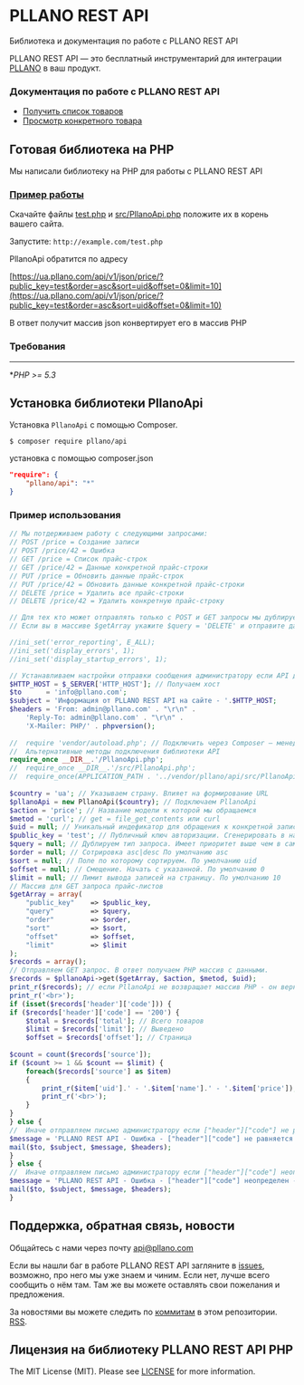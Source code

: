 # PLLANO REST API

Библиотека и документация по работе с PLLANO REST API

PLLANO REST API — это бесплатный инструментарий для интеграции [PLLANO](https://ua.pllano.com/) в ваш продукт.

<a name="general"></a>
### Документация по работе с PLLANO REST API

* [Получить список товаров](docs/price.md)
* [Просмотр конкретного товара](docs/price.md#item)

<a name="php"></a>
## Готовая библиотека на PHP

Мы написали библиотеку на PHP для работы с PLLANO REST API

### [Пример работы](test.php)

Скачайте файлы [test.php](test.php) и [src/PllanoApi.php](src/PllanoApi.php) положите их в корень вашего сайта.

Запустите: `http://example.com/test.php`

PllanoApi обратится по адресу 

[https://ua.pllano.com/api/v1/json/price/?public_key=test&order=asc&sort=uid&offset=0&limit=10](https://ua.pllano.com/api/v1/json/price/?public_key=test&order=asc&sort=uid&offset=0&limit=10)

В ответ получит массив json конвертирует его в массив PHP

<a name="composer"></a>
### Требования
-------
 **PHP >= 5.3*

Установка библиотеки PllanoApi
-------

Установка `PllanoApi` с помощью Composer.

```
$ composer require pllano/api
```

установка с помощью composer.json

``` json
"require": {
	"pllano/api": "*"
}
```
<a name="test"></a>
### Пример использования

``` php
// Мы потдерживаем работу с следующими запросами: 
// POST /price = Создание записи 
// POST /price/42 = Ошибка
// GET /price = Список прайс-строк
// GET /price/42 = Данные конкретной прайс-строки
// PUT /price = Обновить данные прайс-строк
// PUT /price/42 = Обновить данные конкретной прайс-строки
// DELETE /price = Удалить все прайс-строки
// DELETE /price/42 = Удалить конкретную прайс-строку

// Для тех кто может отправлять только с POST и GET запросы мы дублируем тип запроса в параметре $query
// Если вы в массиве $getArray укажите $query = 'DELETE' и отправите данные в POST запросе $pllanoApi->post($action, $getArray, $uid); данные будут удалены.

//ini_set('error_reporting', E_ALL);
//ini_set('display_errors', 1);
//ini_set('display_startup_errors', 1);

// Устанавливаем настройки отправки сообщения администратору если API даст ошибку
$HTTP_HOST = $_SERVER['HTTP_HOST']; // Получаем хост
$to      = 'info@pllano.com';
$subject = 'Информация от PLLANO REST API на сайте - '.$HTTP_HOST;
$headers = 'From: admin@pllano.com' . "\r\n" .
    'Reply-To: admin@pllano.com' . "\r\n" .
    'X-Mailer: PHP/' . phpversion();
	
//	require 'vendor/autoload.php'; // Подключить через Composer — менеджер зависимостей для PHP
//	Альтернативные методы подключения библиотеки API
require_once __DIR__.'/PllanoApi.php';
//	require_once __DIR__.'/src/PllanoApi.php';
//	require_once(APPLICATION_PATH . '../vendor/pllano/api/src/PllanoApi.php');
	
$country = 'ua'; // Указываем страну. Влияет на формирование URL
$pllanoApi = new PllanoApi($country); // Подключаем PllanoApi
$action = 'price'; // Название модели к которой мы обращаемся
$metod = 'curl'; // get = file_get_contents или curl
$uid = null; // Уникальный индефикатор для обращения к конкретной записи (Например по конкретному заказу). Если пусто выводим список.
$public_key = 'test'; // Публичный ключ авторизации. Сгенерировать в настройках API каждого магазина. По умолчанию test для настройки API
$query = null; // Дублируем тип запроса. Имеет приоритет выше чем в самом запросе.
$order = null; // Сотрировка asc|desc По умолчанию asc
$sort = null; // Поле по которому сортируем. По умолчанию uid
$offset = null; // Смещение. Начать с указанной. По умолчанию 0
$limit = null; // Лимит вывода записей на страницу. По умолчанию 10
// Массив для GET запроса прайс-листов
$getArray = array(
	"public_key"	=> $public_key,
	"query"			=> $query,
	"order"			=> $order,
	"sort"			=> $sort,
	"offset"		=> $offset,
	"limit"			=> $limit
);
$records = array();
// Отправляем GET запрос. В ответ получаем PHP массив с данными.
$records = $pllanoApi->get($getArray, $action, $metod, $uid); 
print_r($records); // если PllanoApi не возвращает массив PHP - он вернет описание ошибки
print_r('<br>');
if (isset($records['header']['code'])) {
if ($records['header']['code'] == '200') {
	$total = $records['total']; // Всего товаров
	$limit = $records['limit']; // Выведено
	$offset = $records['offset']; // Страница
	
$count = count($records['source']);
if ($count >= 1 && $count == $limit) {
	foreach($records['source'] as $item)
	{
		print_r($item['uid'].' - '.$item['name'].' - '.$item['price']);
		print_r('<br>');
	}
}
} else {
//	Иначе отправляем письмо администратору если ["header"]["code"] не равняется 200
$message = 'PLLANO REST API - Ошибка - ["header"]["code"] не равняется 200 - на сайте: '.$HTTP_HOST;
mail($to, $subject, $message, $headers);
}
} else {
//	Иначе отправляем письмо администратору если ["header"]["code"] неопределен
$message = 'PLLANO REST API - Ошибка - ["header"]["code"] неопределен - на сайте: '.$HTTP_HOST;
mail($to, $subject, $message, $headers);
}
```

<a name="feedback"></a>
## Поддержка, обратная связь, новости

Общайтесь с нами через почту api@pllano.com

Если вы нашли баг в работе PLLANO REST API загляните в
[issues](https://github.com/pllano/api/issues), возможно, про него мы уже знаем и
чиним. Если нет, лучше всего сообщить о нём там. Там же вы можете оставлять свои
пожелания и предложения.

За новостями вы можете следить по
[коммитам](https://github.com/pllano/api/commits/master) в этом репозитории.
[RSS](https://github.com/pllano/api/commits/master.atom).

Лицензия на библиотеку PLLANO REST API PHP
-------

The MIT License (MIT). Please see [LICENSE](LICENSE.md) for more information.
